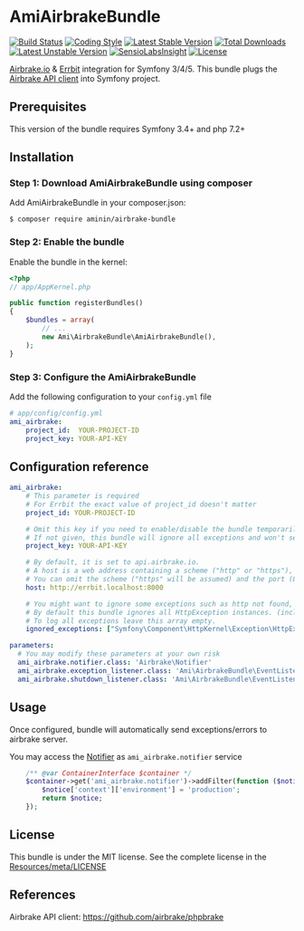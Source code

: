 # AmiAirbrakeBundle

[![Build Status](https://api.travis-ci.org/aminin/airbrake-bundle.svg)](https://travis-ci.org/aminin/airbrake-bundle)
[![Coding Style](https://img.shields.io/badge/phpcs-PSR--2-brightgreen.svg)](http://www.php-fig.org/psr/psr-2/)
[![Latest Stable Version](https://poser.pugx.org/aminin/airbrake-bundle/v/stable)](https://packagist.org/packages/aminin/airbrake-bundle)
[![Total Downloads](https://poser.pugx.org/aminin/airbrake-bundle/downloads)](https://packagist.org/packages/aminin/airbrake-bundle)
[![Latest Unstable Version](https://poser.pugx.org/aminin/airbrake-bundle/v/unstable)](https://packagist.org/packages/aminin/airbrake-bundle)
[![SensioLabsInsight](https://insight.sensiolabs.com/projects/e4f817d0-3e47-4b9b-afa1-128eb1178749/mini.png)](https://insight.sensiolabs.com/projects/e4f817d0-3e47-4b9b-afa1-128eb1178749)
[![License](https://poser.pugx.org/aminin/airbrake-bundle/license)](https://packagist.org/packages/aminin/airbrake-bundle)

[Airbrake.io](https://airbrake.io) & [Errbit](https://github.com/errbit/errbit) integration for Symfony 3/4/5.
This bundle plugs the [Airbrake API client] into Symfony project.

## Prerequisites

This version of the bundle requires Symfony 3.4+ and php 7.2+

## Installation

### Step 1: Download AmiAirbrakeBundle using composer

Add AmiAirbrakeBundle in your composer.json:

```shell
$ composer require aminin/airbrake-bundle
```

### Step 2: Enable the bundle

Enable the bundle in the kernel:

```php
<?php
// app/AppKernel.php

public function registerBundles()
{
    $bundles = array(
        // ...
        new Ami\AirbrakeBundle\AmiAirbrakeBundle(),
    );
}
```

### Step 3: Configure the AmiAirbrakeBundle

Add the following configuration to your `config.yml` file

```yml
# app/config/config.yml
ami_airbrake:
    project_id:  YOUR-PROJECT-ID
    project_key: YOUR-API-KEY
```

## Configuration reference

```yml
ami_airbrake:
    # This parameter is required
    # For Errbit the exact value of project_id doesn't matter
    project_id: YOUR-PROJECT-ID

    # Omit this key if you need to enable/disable the bundle temporarily 
    # If not given, this bundle will ignore all exceptions and won't send any data to remote.
    project_key: YOUR-API-KEY

    # By default, it is set to api.airbrake.io.
    # A host is a web address containing a scheme ("http" or "https"), a host and a port.
    # You can omit the scheme ("https" will be assumed) and the port (80 or 443 will be assumed).
    host: http://errbit.localhost:8000

    # You might want to ignore some exceptions such as http not found, access denied etc.
    # By default this bundle ignores all HttpException instances. (includes HttpNotFoundException, AccessDeniedException)
    # To log all exceptions leave this array empty.
    ignored_exceptions: ["Symfony\Component\HttpKernel\Exception\HttpException"]

parameters:
  # You may modify these parameters at your own risk
  ami_airbrake.notifier.class: 'Airbrake\Notifier'
  ami_airbrake.exception_listener.class: 'Ami\AirbrakeBundle\EventListener\ExceptionListener'
  ami_airbrake.shutdown_listener.class: 'Ami\AirbrakeBundle\EventListener\ShutdownListener'
```

## Usage

Once configured, bundle will automatically send exceptions/errors to airbrake server.

You may access the [Notifier](https://github.com/airbrake/phpbrake#api) as `ami_airbrake.notifier` service

```php
    /** @var ContainerInterface $container */
    $container->get('ami_airbrake.notifier')->addFilter(function ($notice) {
        $notice['context']['environment'] = 'production';
        return $notice;
    });
```

## License

This bundle is under the MIT license. See the complete license in the [Resources/meta/LICENSE](Resources/meta/LICENSE)

## References

Airbrake API client: https://github.com/airbrake/phpbrake

[Airbrake API client]: https://github.com/airbrake/phpbrake

